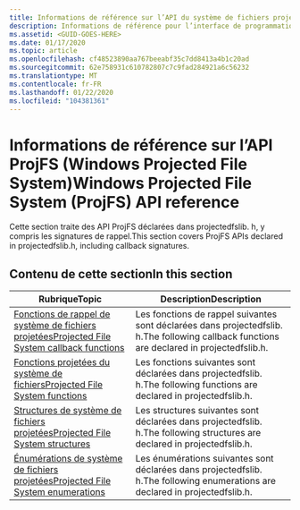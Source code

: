 ```yaml
---
title: Informations de référence sur l’API du système de fichiers projeté Windows
description: Informations de référence pour l’interface de programmation ProjFS.
ms.assetid: <GUID-GOES-HERE>
ms.date: 01/17/2020
ms.topic: article
ms.openlocfilehash: cf48523890aa767beeabf35c7dd8413a4b1c20ad
ms.sourcegitcommit: 62e758931c610782807c7c9fad284921a6c56232
ms.translationtype: MT
ms.contentlocale: fr-FR
ms.lasthandoff: 01/22/2020
ms.locfileid: "104381361"
---
```

# <a name="windows-projected-file-system-projfs-api-reference"></a><span data-ttu-id="d15f4-103">Informations de référence sur l’API ProjFS (Windows Projected File System)</span><span class="sxs-lookup"><span data-stu-id="d15f4-103">Windows Projected File System (ProjFS) API reference</span></span>

<span data-ttu-id="d15f4-104">Cette section traite des API ProjFS déclarées dans projectedfslib. h, y compris les signatures de rappel.</span><span class="sxs-lookup"><span data-stu-id="d15f4-104">This section covers ProjFS APIs declared in projectedfslib.h, including callback signatures.</span></span>

## <a name="in-this-section"></a><span data-ttu-id="d15f4-105">Contenu de cette section</span><span class="sxs-lookup"><span data-stu-id="d15f4-105">In this section</span></span>

| <span data-ttu-id="d15f4-106">Rubrique</span><span class="sxs-lookup"><span data-stu-id="d15f4-106">Topic</span></span>                                                                     | <span data-ttu-id="d15f4-107">Description</span><span class="sxs-lookup"><span data-stu-id="d15f4-107">Description</span></span> |
|---------------------------------------------------------------------------|-------------|
| [<span data-ttu-id="d15f4-108">Fonctions de rappel de système de fichiers projetées</span><span class="sxs-lookup"><span data-stu-id="d15f4-108">Projected File System callback functions</span></span>](projfs-callback-functions.md)  | <span data-ttu-id="d15f4-109">Les fonctions de rappel suivantes sont déclarées dans projectedfslib. h.</span><span class="sxs-lookup"><span data-stu-id="d15f4-109">The following callback functions are declared in projectedfslib.h.</span></span>
| [<span data-ttu-id="d15f4-110">Fonctions projetées du système de fichiers</span><span class="sxs-lookup"><span data-stu-id="d15f4-110">Projected File System functions</span></span>](projfs-functions.md)                    | <span data-ttu-id="d15f4-111">Les fonctions suivantes sont déclarées dans projectedfslib. h.</span><span class="sxs-lookup"><span data-stu-id="d15f4-111">The following functions are declared in projectedfslib.h.</span></span>
| [<span data-ttu-id="d15f4-112">Structures de système de fichiers projetées</span><span class="sxs-lookup"><span data-stu-id="d15f4-112">Projected File System structures</span></span>](projfs-structures.md)                  | <span data-ttu-id="d15f4-113">Les structures suivantes sont déclarées dans projectedfslib. h.</span><span class="sxs-lookup"><span data-stu-id="d15f4-113">The following structures are declared in projectedfslib.h.</span></span>
| [<span data-ttu-id="d15f4-114">Énumérations de système de fichiers projetées</span><span class="sxs-lookup"><span data-stu-id="d15f4-114">Projected File System enumerations</span></span>](projfs-enumerations.md)              | <span data-ttu-id="d15f4-115">Les énumérations suivantes sont déclarées dans projectedfslib. h.</span><span class="sxs-lookup"><span data-stu-id="d15f4-115">The following enumerations are declared in projectedfslib.h.</span></span>
